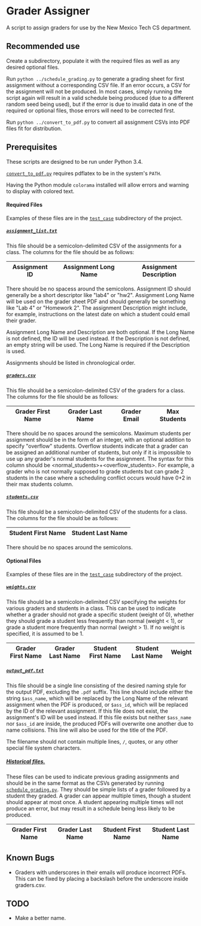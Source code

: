 # Grader Assigner
A script to assign graders for use by the New Mexico Tech CS department.

## Recommended use
Create a subdirectory, populate it with the required files as well as any desired optional
files.

Run `python ../schedule_grading.py` to generate a grading sheet for first assignment without
a corresponding CSV file. If an error occurs, a CSV for the assignment will not be produced.
In most cases, simply running the script again will result in a valid schedule being produced
(due to a different random seed being used), but if the error is due to invalid data in one
of the required or optional files, those errors will need to be corrected first.

Run `python ../convert_to_pdf.py` to convert all assignment CSVs into PDF files fit for
distribution.

## Prerequisites
These scripts are designed to be run under Python 3.4.

[`convert_to_pdf.py`](convert_to_pdf.py) requires pdflatex to be in the system's `PATH`.

Having the Python module `colorama` installed will allow errors and warning to display
with colored text.

#### Required Files
Examples of these files are in the [`test_case`](test_case) subdirectory of the project.

##### [`assignment_list.txt`](test_case/assignment_list.txt)
This file should be a semicolon-delimited CSV of the assignments for a class.
The columns for the file should be as follows:

| Assignment ID | Assignment Long Name | Assignment Description |
|---------------|----------------------|------------------------|

There should be no spacess around the semicolons. Assignment ID should generally
be a short descriptor like "lab4" or "hw2". Assignment Long Name will be used
on the grader sheet PDF and should generally be something like "Lab 4" or
"Homework 2". The assignment Description might include, for example,
instructions on the latest date on which a student could email their grader.

Assignment Long Name and Description are both optional. If the Long Name is
not defined, the ID will be used instead. If the Description is not defined, an
empty string will be used. The Long Name is required if the Description is used.

Assignments should be listed in chronological order.

##### [`graders.csv`](test_case/graders.csv)
This file should be a semicolon-delimited CSV of the graders for a class. The columns for the
file should be as follows:

| Grader First Name | Grader Last Name | Grader Email | Max Students |
|-------------------|------------------|--------------|--------------|

There should be no spaces around the semicolons. Maximum students per assignment
 should be in the form of an integer, with
an optional addition to specify "overflow" students. Overflow students indicate
that a grader can be
assigned an additional number of students, but only if it is impossible to use
up any grader's normal students for the assignment.
The syntax for this column should be <normal_students>+<overflow_students>. For
example, a grader who
is not normally supposed to grade students but can grade 2 students in the case
where a scheduling conflict occurs would have 0+2 in their max students column.

##### [`students.csv`](test_case/students.csv)
This file should be a semicolon-delimited CSV of the students for a class. The columns for the
file should be as follows:

| Student First Name | Student Last Name |
|--------------------|-------------------|

There should be no spaces around the semicolons.

#### Optional Files
Examples of these files are in the [`test_case`](test_case) subdirectory of the project.

##### [`weights.csv`](test_case/weights.csv)
This file should be a semicolon-delimited CSV specifying the weights for various graders
and students in a class. This can be used to indicate whether a grader should not grade
a specific student (weight of 0), whether they should grade a student less frequently
than normal (weight < 1), or grade a student more frequently than normal (weight > 1).
If no weight is specified, it is assumed to be 1.

| Grader First Name | Grader Last Name | Student First Name | Student Last Name | Weight |
|-------------------|------------------|--------------------|-------------------|--------|

##### [`output_pdf.txt`](test_case/output_pdf.txt)
This file should be a single line consisting of the desired naming style for the
output PDF, excluding the `.pdf` suffix. This line should include either the
string
`$ass_name`, which will be replaced by the Long Name of the relevant assignment
when the PDF is produced,
or `$ass_id`, which will be replaced by the ID of the relevant assignment.
If this file does not exist, the assignment's ID will
be used instead. If this file exists but neither `$ass_name` nor `$ass_id`
are inside, the produced
PDFs will overwrite one another due to name collisions. This line will also be
used for the title of the PDF.

The filename should not contain multiple lines, `/`, quotes, or any other
special file system characters.

##### [Historical files.](test_case/lab1.csv)
These files can be used to indicate previous grading assignments and should be in the same
format as the CSVs generated by running [`schedule_grading.py`](schedule_grading.py). They
should be simple lists of a grader followed by a student they graded. A grader can appear
multiple times, though a student should appear at most once. A student appearing multiple
times will not produce an error, but may result in a schedule being less likely to be
produced.

| Grader First Name | Grader Last Name | Student First Name | Student Last Name |
|-------------------|------------------|--------------------|-------------------|

## Known Bugs
* Graders with underscores in their emails will produce incorrect PDFs. This can be fixed by
placing a backslash before the underscore inside graders.csv.

## TODO
* Make a better name.